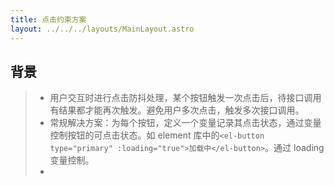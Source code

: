 ```yaml
---
title: 点击约束方案
layout: ../../../layouts/MainLayout.astro
---
```


## 背景

>- 用户交互时进行点击防抖处理，某个按钮触发一次点击后，待接口调用有结果都才能再次触发。避免用户多次点击，触发多次接口调用。
>- 常规解决方案：为每个按钮，定义一个变量记录其点击状态，通过变量控制按钮的可点击状态。如 element 库中的`<el-button type="primary" :loading="true">加载中</el-button>`。通过 loading 变量控制。
>-
